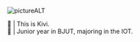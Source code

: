 ![pictureALT](/Users/yuan/Pictures/WechatIMG15.jpeg)

:panda_face: | This is Kivi.   
:open_book: | Junior year in BJUT, majoring in the IOT.   

